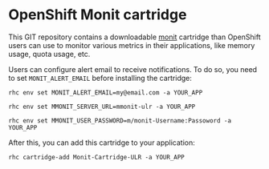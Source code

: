 # OpenShift Monit cartridge

This GIT repository contains a downloadable  [monit](http://mmonit.com/monit)
cartridge than OpenShift users can use to monitor various metrics in their
applications, like memory usage, quota usage, etc.

Users can configure alert email to receive notifications. To do so, you need
to set `MONIT_ALERT_EMAIL` before installing the cartridge:

```
rhc env set MONIT_ALERT_EMAIL=my@email.com -a YOUR_APP
```

```
rhc env set MMONIT_SERVER_URL=mmonit-ulr -a YOUR_APP
```

```
rhc env set MMONIT_USER_PASSWORD=m/monit-Username:Passoword -a YOUR_APP
```


After this, you can add this cartridge to your application:


```
rhc cartridge-add Monit-Cartridge-ULR -a YOUR_APP
```
